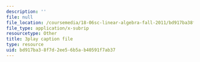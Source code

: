 ```yaml
---
description: ''
file: null
file_location: /coursemedia/18-06sc-linear-algebra-fall-2011/bd917ba38f7d2ee56b5ab40591f7ab37_osh80YCg_GM.srt
file_type: application/x-subrip
resourcetype: Other
title: 3play caption file
type: resource
uid: bd917ba3-8f7d-2ee5-6b5a-b40591f7ab37
---
```


